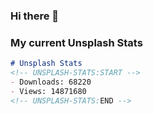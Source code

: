 ### Hi there 👋

<!--
**gabrieluizramos/gabrieluizramos** is a ✨ _special_ ✨ repository because its `README.md` (this file) appears on your GitHub profile.

Here are some ideas to get you started:

- 🔭 I’m currently working on ...
- 🌱 I’m currently learning ...
- 👯 I’m looking to collaborate on ...
- 🤔 I’m looking for help with ...
- 💬 Ask me about ...
- 📫 How to reach me: ...
- 😄 Pronouns: ...
- ⚡ Fun fact: ...
-->

### My current Unsplash Stats

```markdown
# Unsplash Stats
<!-- UNSPLASH-STATS:START -->
- Downloads: 68220
- Views: 14871680
<!-- UNSPLASH-STATS:END -->
```
